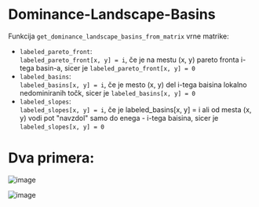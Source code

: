 # Dominance-Landscape-Basins

Funkcija `get_dominance_landscape_basins_from_matrix` vrne matrike: 
 - `labeled_pareto_front`:  
 `labeled_pareto_front[x, y] = i`, če je na mestu (x, y) pareto fronta i-tega basin-a, sicer je `labeled_pareto_front[x, y] = 0`
 - `labeled_basins`:  
 `labeled_basins[x, y] = i`, če je mesto (x, y) del i-tega baisina lokalno nedominiranih točk, sicer je `labeled_basins[x, y] = 0`
 - `labeled_slopes`:  
 `labeled_slopes[x, y] = i`, če je labeled_basins[x, y] = i ali od mesta (x, y) vodi pot "navzdol" samo do enega - i-tega baisina, sicer je `labeled_slopes[x, y] = 0`

# Dva primera:

![image](https://user-images.githubusercontent.com/47631585/197243767-438fab66-6685-40ee-8f54-35c82f5f6a34.png)

![image](https://user-images.githubusercontent.com/47631585/197244249-190fc48a-bb93-4350-a53d-84168fb8fb9e.png)
